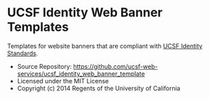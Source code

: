 UCSF Identity Web Banner Templates
==================================

Templates for website banners that are compliant with [UCSF Identity Standards](http://identity.ucsf.edu/website).

* Source Repository: https://github.com/ucsf-web-services/ucsf_identity_web_banner_template
* Licensed under the MIT License
* Copyright (c) 2014 Regents of the University of California
